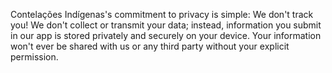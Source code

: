 Contelações Indígenas's commitment to privacy is simple: We don't track you! We don't collect or transmit your data; instead, information you submit in our app is stored privately and securely on your device. Your information won't ever be shared with us or any third party without your explicit permission.